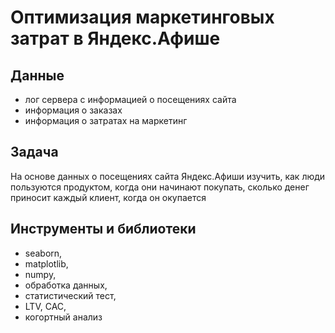 #  Оптимизация маркетинговых затрат в Яндекс.Афише

## Данные
 - лог сервера с информацией о посещениях сайта
 - информация о заказах
 - информация о затратах на маркетинг
## Задача

На основе данных о посещениях сайта Яндекс.Афиши изучить, как люди пользуются продуктом, когда они начинают покупать, сколько денег приносит каждый клиент, когда он окупается

## Инструменты и библиотеки

- seaborn, 
- matplotlib, 
- numpy, 
- обработка данных, 
- статистический тест, 
- LTV, CAC, 
- когортный анализ
